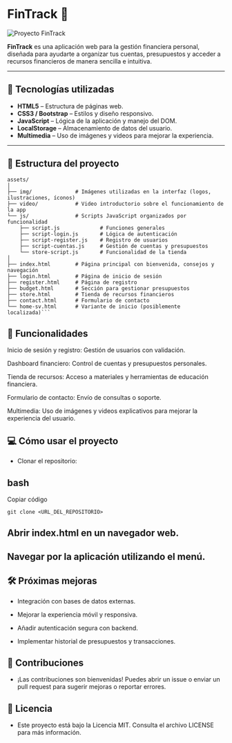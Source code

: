 # FinTrack 🏦

![Proyecto FinTrack](assets/img/logo.png)

**FinTrack** es una aplicación web para la gestión financiera personal, diseñada para ayudarte a organizar tus cuentas, presupuestos y acceder a recursos financieros de manera sencilla e intuitiva.

---

## 🚀 Tecnologías utilizadas

- **HTML5** – Estructura de páginas web.
- **CSS3 / Bootstrap** – Estilos y diseño responsivo.
- **JavaScript** – Lógica de la aplicación y manejo del DOM.
- **LocalStorage** – Almacenamiento de datos del usuario.
- **Multimedia** – Uso de imágenes y videos para mejorar la experiencia.

---

## 📁 Estructura del proyecto

```text
assets/
│
├── img/              # Imágenes utilizadas en la interfaz (logos, ilustraciones, íconos)
├── video/            # Video introductorio sobre el funcionamiento de la app
└── js/               # Scripts JavaScript organizados por funcionalidad
    ├── script.js             # Funciones generales
    ├── script-login.js       # Lógica de autenticación
    ├── script-register.js    # Registro de usuarios
    ├── script-cuentas.js     # Gestión de cuentas y presupuestos
    └── store-script.js       # Funcionalidad de la tienda
│
├── index.html        # Página principal con bienvenida, consejos y navegación
├── login.html        # Página de inicio de sesión
├── register.html     # Página de registro
├── budget.html       # Sección para gestionar presupuestos
├── store.html        # Tienda de recursos financieros
├── contact.html      # Formulario de contacto
└── home-sv.html      # Variante de inicio (posiblemente localizada)```
```  
## 🎯 Funcionalidades
Inicio de sesión y registro: Gestión de usuarios con validación.

Dashboard financiero: Control de cuentas y presupuestos personales.

Tienda de recursos: Acceso a materiales y herramientas de educación financiera.

Formulario de contacto: Envío de consultas o soporte.

Multimedia: Uso de imágenes y videos explicativos para mejorar la experiencia del usuario.

## 💻 Cómo usar el proyecto
- Clonar el repositorio:

## bash
Copiar código
```
git clone <URL_DEL_REPOSITORIO>
```
## Abrir index.html en un navegador web.

## Navegar por la aplicación utilizando el menú.

## 🛠️ Próximas mejoras
- Integración con bases de datos externas.

- Mejorar la experiencia móvil y responsiva.

- Añadir autenticación segura con backend.

- Implementar historial de presupuestos y transacciones.

## 🤝 Contribuciones
- ¡Las contribuciones son bienvenidas!
Puedes abrir un issue o enviar un pull request para sugerir mejoras o reportar errores.

## 📜 Licencia
- Este proyecto está bajo la Licencia MIT.
Consulta el archivo LICENSE para más información.

